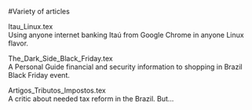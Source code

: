 #Variety of articles

Itau_Linux.tex<br />
Using anyone internet banking Itaú from Google Chrome in anyone Linux flavor.<br />

The_Dark_Side_Black_Friday.tex<br />
A Personal Guide financial and security information to shopping in Brazil Black Friday event.<br />

Artigos_Tributos_Impostos.tex<br />
A critic about needed tax reform in the Brazil. But... <br />
